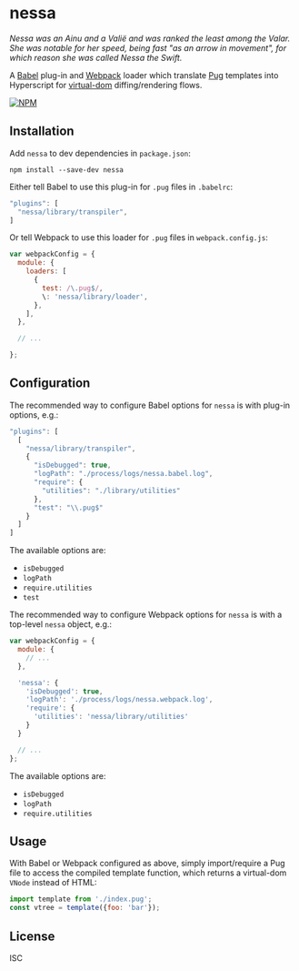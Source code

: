 # nessa

*_Nessa_ was an Ainu and a Valië and was ranked the least among the Valar. She was notable for her speed, being fast "as an arrow in movement", for which reason she was called _Nessa the Swift_.*

A [Babel](https://babeljs.io/) plug-in and [Webpack](https://webpack.github.io/) loader which translate [Pug](http://pugjs.org/) templates into Hyperscript for [virtual-dom](https://github.com/Matt-Esch/virtual-dom) diffing/rendering flows.

[![NPM](https://nodei.co/npm/nessa.png?downloads=true&downloadRank=true&stars=true)](https://nodei.co/npm/nessa/)

## Installation

Add `nessa` to dev dependencies in `package.json`:

    npm install --save-dev nessa

Either tell Babel to use this plug-in for `.pug` files in `.babelrc`:

```javascript
"plugins": [
  "nessa/library/transpiler",
]
```

Or tell Webpack to use this loader for `.pug` files in `webpack.config.js`:

```javascript
var webpackConfig = {
  module: {
    loaders: [
      {
        test: /\.pug$/,
        \: 'nessa/library/loader',
      },
    ],
  },

  // ...

};
```

## Configuration

The recommended way to configure Babel options for `nessa` is with plug-in options, e.g.:

```javascript
"plugins": [
  [
    "nessa/library/transpiler",
    {
      "isDebugged": true,
      "logPath": "./process/logs/nessa.babel.log",
      "require": {
        "utilities": "./library/utilities"
      },
      "test": "\\.pug$"
    }
  ]
]
```

The available options are:
- `isDebugged`
- `logPath`
- `require.utilities`
- `test`

The recommended way to configure Webpack options for `nessa` is with a top-level `nessa` object, e.g.:

```javascript
var webpackConfig = {
  module: {
    // ...
  },

  'nessa': {
    'isDebugged': true,
    'logPath': './process/logs/nessa.webpack.log',
    'require': {
      'utilities': 'nessa/library/utilities'
    }
  }

  // ...
};
```

The available options are:
- `isDebugged`
- `logPath`
- `require.utilities`

## Usage

With Babel or Webpack configured as above, simply import/require a Pug file to
access the compiled template function, which returns a virtual-dom `VNode`
instead of HTML:

```javascript
import template from './index.pug';
const vtree = template({foo: 'bar'});
```

## License

ISC
